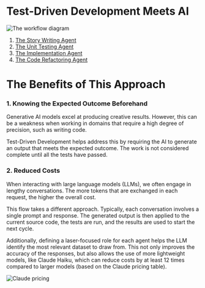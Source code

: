 # Test-Driven Development Meets AI

![The workflow diagram](./diagram.jpg)

1. [The Story Writing Agent](./tdd_story_writing.md)
2. [The Unit Testing Agent](./tdd_unit_testing.md)
3. [The Implementation Agent](./tdd_implementation.md)
4. [The Code Refactoring Agent](./tdd_refactoring.md)

# The Benefits of This Approach

### 1. Knowing the Expected Outcome Beforehand

Generative AI models excel at producing creative results. However, this can be a weakness when working in domains that require a high degree of precision, such as writing code.

Test-Driven Development helps address this by requiring the AI to generate an output that meets the expected outcome. The work is not considered complete until all the tests have passed.

### 2. Reduced Costs

When interacting with large language models (LLMs), we often engage in lengthy conversations. The more tokens that are exchanged in each request, the higher the overall cost.

This flow takes a different approach. Typically, each conversation involves a single prompt and response. The generated output is then applied to the current source code, the tests are run, and the results are used to start the next cycle.

Additionally, defining a laser-focused role for each agent helps the LLM identify the most relevant dataset to draw from. This not only improves the accuracy of the responses, but also allows the use of more lightweight models, like Claude Haiku, which can reduce costs by at least 12 times compared to larger models (based on the Claude pricing table).

![Claude pricing](./claude_pricing.jpg)
